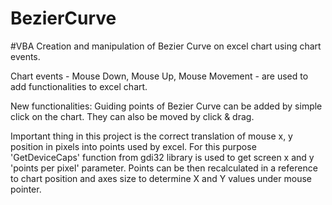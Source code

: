 # BezierCurve 
#VBA 
Creation and manipulation of Bezier Curve on excel chart using chart events.

Chart events - Mouse Down, Mouse Up, Mouse Movement - are used to add functionalities to excel chart.

New functionalities:
Guiding points of Bezier Curve can be added by simple click on the chart. 
They can also be moved by click & drag.

Important thing in this project is the correct translation of mouse x, y position in pixels into points used by excel.
For this purpose 'GetDeviceCaps' function from gdi32 library is used to get screen x and y 'points per pixel' parameter.
Points can be then recalculated in a reference to chart position and axes size to determine X and Y values under mouse pointer.
